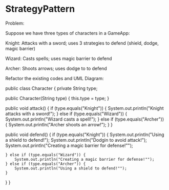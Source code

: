 # StrategyPattern

Problem:

Suppose we have three types of characters in a GameApp:

Knight: Attacks with a sword; uses 3 strategies to defend (shield, dodge, magic barrier)

Wizard: Casts spells; uses magic barrier to defend

Archer: Shoots arrows; uses dodge to to defend


Refactor the existing codes and UML Diagram:

public class Character { private String type;

public Character(String type) {
    this.type = type;
}

public void attack() {
    if (type.equals("Knight")) {
        System.out.println("Knight attacks with a sword!");
    } else if (type.equals("Wizard")) {
        System.out.println("Wizard casts a spell!");
    } else if (type.equals("Archer")) {
        System.out.println("Archer shoots an arrow!");
    }
}

public void defend() {
    if (type.equals("Knight")) {
        System.out.println("Using a shield to defend!");
System.out.println("Dodgin to avoid attack!");
        System.out.println("Creating a magic barrier for defense!"");		

    } else if (type.equals("Wizard")) {
        System.out.println("Creating a magic barrier for defense!"");
    } else if (type.equals("Archer")) {
        System.out.println("Using a shield to defend!"");
    }
}
}
